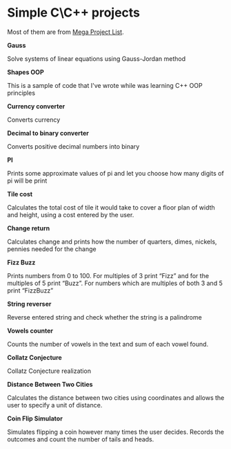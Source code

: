 # Simple C\C++ projects

Most of them are from [Mega Project List](https://github.com/karan/projects).

**Gauss**

Solve systems of linear equations using Gauss-Jordan method

**Shapes OOP**

This is a sample of code that I've wrote while was learning C++ OOP principles 

**Currency converter**

Converts currency

**Decimal to binary converter**

Converts positive decimal numbers into binary

**PI**

Prints some approximate values of pi and let you choose how many digits of pi will be print 

**Tile cost**

Calculates the total cost of tile it would take to cover a floor plan of width and height, using a cost entered by the user.

**Change return**

Calculates change and prints how the number of quarters, dimes, nickels, pennies needed for the change 

**Fizz Buzz**

Prints numbers from 0 to 100. For multiples of 3 print “Fizz” and for the multiples of 5 print “Buzz”. 
For numbers which are multiples of both 3 and 5 print “FizzBuzz”

**String reverser**

Reverse entered string and check whether the string is a palindrome

**Vowels counter**

Counts the number of vowels in the text and sum of each vowel found.

**Collatz Conjecture**

Collatz Conjecture realization

**Distance Between Two Cities**

Calculates the distance between two cities using coordinates and allows the user to specify a unit of distance.

**Coin Flip Simulator**

Simulates flipping a coin however many times the user decides. Records the outcomes and count the number of tails and heads.